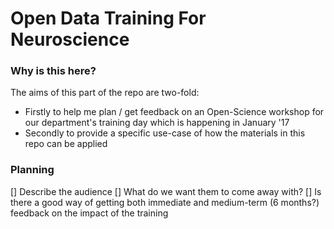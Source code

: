 # Open Data Training For Neuroscience
### Why is this here?
The aims of this part of the repo are two-fold:
- Firstly to help me plan / get feedback on an Open-Science workshop for our department's training day which is happening in January '17 
- Secondly to provide a specific use-case of how the materials in this repo can be applied

### Planning
[] Describe the audience
[] What do we want them to come away with?
[] Is there a good way of getting both immediate and medium-term (6 months?) feedback on the impact of the training
